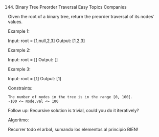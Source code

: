 144. Binary Tree Preorder Traversal
Easy
Topics
Companies

Given the root of a binary tree, return the preorder traversal of its nodes' values.

 

Example 1:

Input: root = [1,null,2,3]
Output: [1,2,3]

Example 2:

Input: root = []
Output: []

Example 3:

Input: root = [1]
Output: [1]

 

Constraints:

    The number of nodes in the tree is in the range [0, 100].
    -100 <= Node.val <= 100

 

Follow up: Recursive solution is trivial, could you do it iteratively?

Algoritmo:

Recorrer todo el arbol, sumando los elementos al principio
BIEN!